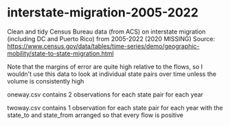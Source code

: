 # interstate-migration-2005-2022
Clean and tidy Census Bureau data (from ACS) on interstate migration (including DC and Puerto Rico) from 2005-2022 (2020 MISSING)
Source: https://www.census.gov/data/tables/time-series/demo/geographic-mobility/state-to-state-migration.html

Note that the margins of error are quite high relative to the flows, so I wouldn't use this data to look at individual state pairs over time unless the volume is consistently high

oneway.csv contains 2 observations for each state pair for each year

twoway.csv contains 1 observation for each state pair for each year with the state_to and state_from arranged so that every flow is positive
